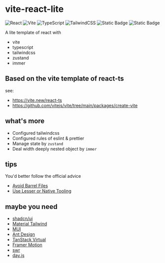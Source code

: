 # vite-react-lite

![React](https://img.shields.io/badge/react-%2320232a.svg?style=for-the-badge&logo=react&logoColor=%2361DAFB)
![Vite](https://img.shields.io/badge/vite-%23646CFF.svg?style=for-the-badge&logo=vite&logoColor=white)
![TypeScript](https://img.shields.io/badge/typescript-%23007ACC.svg?style=for-the-badge&logo=typescript&logoColor=white)
![TailwindCSS](https://img.shields.io/badge/tailwindcss-%2338B2AC.svg?style=for-the-badge&logo=tailwind-css&logoColor=white)
![Static Badge](https://img.shields.io/badge/Zustand-red?style=for-the-badge&logoSize=auto)
![Static Badge](https://img.shields.io/badge/Immer-black?style=for-the-badge&logo=immer)

A lite template of react with

-   vite
-   typescript
-   tailwindcss
-   zustand
-   immer

## Based on the vite template of react-ts

see:

-   https://vite.new/react-ts
-   https://github.com/vitejs/vite/tree/main/packages/create-vite

## what's more

-   Configured tailwindcss
-   Configured rules of eslint & prettier
-   Manage state by `zustand`
-   Deal width deeply nested object by `immer`

## tips

You'd better follow the official advice

-   [Avoid Barrel Files](https://vitejs.dev/guide/performance.html#avoid-barrel-files)
-   [Use Lesser or Native Tooling](https://vitejs.dev/guide/performance.html#use-lesser-or-native-tooling)

## maybe you need

-   [shadcn/ui](https://ui.shadcn.com/)
-   [Material Tailwind](https://www.material-tailwind.com/)
-   [MUI](https://mui.com/)
-   [Ant Design](https://ant.design/)
-   [TanStack Virtual](https://tanstack.com/virtual/latest)
-   [Framer Motion](https://www.framer.com/motion/)
-   [swr](https://swr.vercel.app/)
-   [day.js](https://day.js.org/)
